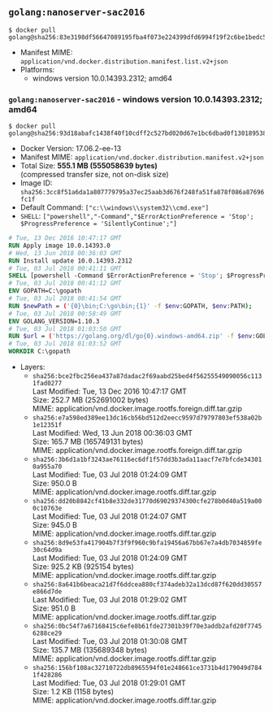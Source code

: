 ## `golang:nanoserver-sac2016`

```console
$ docker pull golang@sha256:83e3198df56647089195fba4f073e224399dfd6994f19f2c6be1bedc5a00026a
```

-	Manifest MIME: `application/vnd.docker.distribution.manifest.list.v2+json`
-	Platforms:
	-	windows version 10.0.14393.2312; amd64

### `golang:nanoserver-sac2016` - windows version 10.0.14393.2312; amd64

```console
$ docker pull golang@sha256:93d18abafc1438f40f10cdff2c527bd020d67e1bc6dbad0f13018953866bdde9
```

-	Docker Version: 17.06.2-ee-13
-	Manifest MIME: `application/vnd.docker.distribution.manifest.v2+json`
-	Total Size: **555.1 MB (555058639 bytes)**  
	(compressed transfer size, not on-disk size)
-	Image ID: `sha256:3cc8f51a6da1a807779795a37ec25aab3d676f248fa51fa878f086a87696fc1f`
-	Default Command: `["c:\\windows\\system32\\cmd.exe"]`
-	`SHELL`: `["powershell","-Command","$ErrorActionPreference = 'Stop'; $ProgressPreference = 'SilentlyContinue';"]`

```dockerfile
# Tue, 13 Dec 2016 10:47:17 GMT
RUN Apply image 10.0.14393.0
# Wed, 13 Jun 2018 00:36:03 GMT
RUN Install update 10.0.14393.2312
# Tue, 03 Jul 2018 00:41:11 GMT
SHELL [powershell -Command $ErrorActionPreference = 'Stop'; $ProgressPreference = 'SilentlyContinue';]
# Tue, 03 Jul 2018 00:41:12 GMT
ENV GOPATH=C:\gopath
# Tue, 03 Jul 2018 00:41:54 GMT
RUN $newPath = ('{0}\bin;C:\go\bin;{1}' -f $env:GOPATH, $env:PATH); 	Write-Host ('Updating PATH: {0}' -f $newPath); 	setx /M PATH $newPath;
# Tue, 03 Jul 2018 00:58:49 GMT
ENV GOLANG_VERSION=1.10.3
# Tue, 03 Jul 2018 01:03:50 GMT
RUN $url = ('https://golang.org/dl/go{0}.windows-amd64.zip' -f $env:GOLANG_VERSION); 	Write-Host ('Downloading {0} ...' -f $url); 	Invoke-WebRequest -Uri $url -OutFile 'go.zip'; 		$sha256 = 'a3f19d4fc0f4b45836b349503e347e64e31ab830dedac2fc9c390836d4418edb'; 	Write-Host ('Verifying sha256 ({0}) ...' -f $sha256); 	if ((Get-FileHash go.zip -Algorithm sha256).Hash -ne $sha256) { 		Write-Host 'FAILED!'; 		exit 1; 	}; 		Write-Host 'Expanding ...'; 	Expand-Archive go.zip -DestinationPath C:\; 		Write-Host 'Verifying install ("go version") ...'; 	go version; 		Write-Host 'Removing ...'; 	Remove-Item go.zip -Force; 		Write-Host 'Complete.';
# Tue, 03 Jul 2018 01:03:52 GMT
WORKDIR C:\gopath
```

-	Layers:
	-	`sha256:bce2fbc256ea437a87dadac2f69aabd25bed4f56255549090056c1131fad0277`  
		Last Modified: Tue, 13 Dec 2016 10:47:17 GMT  
		Size: 252.7 MB (252691002 bytes)  
		MIME: application/vnd.docker.image.rootfs.foreign.diff.tar.gzip
	-	`sha256:e7a598ed389ee13dc16cb56bd512d2eecc9597d79797803ef538a02b1e12351f`  
		Last Modified: Wed, 13 Jun 2018 00:36:03 GMT  
		Size: 165.7 MB (165749131 bytes)  
		MIME: application/vnd.docker.image.rootfs.foreign.diff.tar.gzip
	-	`sha256:3b6d1a1bf3243ae76116ec6df1f57dd3b3ada11aacf7e7bfcde343010a955a70`  
		Last Modified: Tue, 03 Jul 2018 01:24:09 GMT  
		Size: 950.0 B  
		MIME: application/vnd.docker.image.rootfs.diff.tar.gzip
	-	`sha256:dd20b8842cf41b8e332de31770d69029374300cfe278b0d40a519a000c10763e`  
		Last Modified: Tue, 03 Jul 2018 01:24:07 GMT  
		Size: 945.0 B  
		MIME: application/vnd.docker.image.rootfs.diff.tar.gzip
	-	`sha256:8d9e53fa417904b7f3f9f960c9bfa19456a67bb67e7a4db7034859fe30c64d9a`  
		Last Modified: Tue, 03 Jul 2018 01:24:09 GMT  
		Size: 925.2 KB (925154 bytes)  
		MIME: application/vnd.docker.image.rootfs.diff.tar.gzip
	-	`sha256:8a641b6beaca21d7f6ddcea880cf374adeb32a13dcd87f620dd30557e866d7de`  
		Last Modified: Tue, 03 Jul 2018 01:29:02 GMT  
		Size: 951.0 B  
		MIME: application/vnd.docker.image.rootfs.diff.tar.gzip
	-	`sha256:0bc54f7a67168415c6efe8b61fde27301b39f70e3addb2afd20f77456288ce29`  
		Last Modified: Tue, 03 Jul 2018 01:30:08 GMT  
		Size: 135.7 MB (135689348 bytes)  
		MIME: application/vnd.docker.image.rootfs.diff.tar.gzip
	-	`sha256:156bf108ac32710722db8965594f01e248661ce3731b4d179049d7841f428286`  
		Last Modified: Tue, 03 Jul 2018 01:29:01 GMT  
		Size: 1.2 KB (1158 bytes)  
		MIME: application/vnd.docker.image.rootfs.diff.tar.gzip
